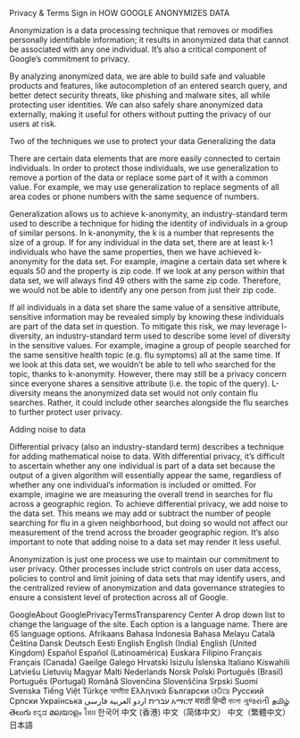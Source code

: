 Privacy & Terms
Sign in
HOW GOOGLE ANONYMIZES DATA

Anonymization is a data processing technique that removes or modifies personally identifiable information; it results in anonymized data that cannot be associated with any one individual. It’s also a critical component of Google’s commitment to privacy.

By analyzing anonymized data, we are able to build safe and valuable products and features, like autocompletion of an entered search query, and better detect security threats, like phishing and malware sites, all while protecting user identities. We can also safely share anonymized data externally, making it useful for others without putting the privacy of our users at risk.

Two of the techniques we use to protect your data
Generalizing the data

There are certain data elements that are more easily connected to certain individuals. In order to protect those individuals, we use generalization to remove a portion of the data or replace some part of it with a common value. For example, we may use generalization to replace segments of all area codes or phone numbers with the same sequence of numbers.

Generalization allows us to achieve k-anonymity, an industry-standard term used to describe a technique for hiding the identity of individuals in a group of similar persons. In k-anonymity, the k is a number that represents the size of a group. If for any individual in the data set, there are at least k-1 individuals who have the same properties, then we have achieved k-anonymity for the data set. For example, imagine a certain data set where k equals 50 and the property is zip code. If we look at any person within that data set, we will always find 49 others with the same zip code. Therefore, we would not be able to identify any one person from just their zip code.

If all individuals in a data set share the same value of a sensitive attribute, sensitive information may be revealed simply by knowing these individuals are part of the data set in question. To mitigate this risk, we may leverage l-diversity, an industry-standard term used to describe some level of diversity in the sensitive values. For example, imagine a group of people searched for the same sensitive health topic (e.g. flu symptoms) all at the same time. If we look at this data set, we wouldn’t be able to tell who searched for the topic, thanks to k-anonymity. However, there may still be a privacy concern since everyone shares a sensitive attribute (i.e. the topic of the query). L-diversity means the anonymized data set would not only contain flu searches. Rather, it could include other searches alongside the flu searches to further protect user privacy.

Adding noise to data

Differential privacy (also an industry-standard term) describes a technique for adding mathematical noise to data. With differential privacy, it’s difficult to ascertain whether any one individual is part of a data set because the output of a given algorithm will essentially appear the same, regardless of whether any one individual’s information is included or omitted. For example, imagine we are measuring the overall trend in searches for flu across a geographic region. To achieve differential privacy, we add noise to the data set. This means we may add or subtract the number of people searching for flu in a given neighborhood, but doing so would not affect our measurement of the trend across the broader geographic region. It’s also important to note that adding noise to a data set may render it less useful.

Anonymization is just one process we use to maintain our commitment to user privacy. Other processes include strict controls on user data access, policies to control and limit joining of data sets that may identify users, and the centralized review of anonymization and data governance strategies to ensure a consistent level of protection across all of Google.

GoogleAbout GooglePrivacyTermsTransparency Center
A drop down list to change the language of the site. Each option is a language name. There are 65 language options.
Afrikaans
Bahasa Indonesia
Bahasa Melayu
Català
Čeština
Dansk
Deutsch
Eesti
English
English (India)
English (United Kingdom)
Español
Español (Latinoamérica)
Euskara
Filipino
Français
Français (Canada)
Gaeilge
Galego
Hrvatski
Isizulu
Íslenska
Italiano
Kiswahili
Latviešu
Lietuvių
Magyar
Malti
Nederlands
Norsk
Polski
Português (Brasil)
Português (Portugal)
Română
Slovenčina
Slovenščina
Srpski
Suomi
Svenska
Tiếng Việt
Türkçe
অসমীয়া
Ελληνικά
Български
ଓଡିଆ
Русский
Српски
Українська
‫עברית‬
‫اردو‬
‫العربية‬
‫فارسی‬
አማርኛ
मराठी
हिन्दी
বাংলা
ગુજરાતી
தமிழ்
తెలుగు
ಕನ್ನಡ
മലയാളം
ไทย
한국어
中文 (香港)
中文（简体中文）
中文（繁體中文）
日本語